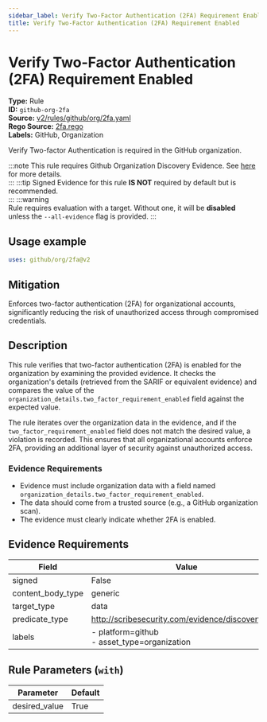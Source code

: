 ```yaml
---
sidebar_label: Verify Two-Factor Authentication (2FA) Requirement Enabled
title: Verify Two-Factor Authentication (2FA) Requirement Enabled
---  
```

# Verify Two-Factor Authentication (2FA) Requirement Enabled  
**Type:** Rule  
**ID:** `github-org-2fa`  
**Source:** [v2/rules/github/org/2fa.yaml](https://github.com/scribe-public/sample-policies/blob/main/v2/rules/github/org/2fa.yaml)  
**Rego Source:** [2fa.rego](https://github.com/scribe-public/sample-policies/blob/main/v2/rules/github/org/2fa.rego)  
**Labels:** GitHub, Organization  

Verify Two-factor Authentication is required in the GitHub organization.

:::note 
This rule requires Github Organization Discovery Evidence. See [here](/docs/platforms/discover#github-discovery) for more details.  
::: 
:::tip 
Signed Evidence for this rule **IS NOT** required by default but is recommended.  
::: 
:::warning  
Rule requires evaluation with a target. Without one, it will be **disabled** unless the `--all-evidence` flag is provided.
::: 

## Usage example

```yaml
uses: github/org/2fa@v2
```

## Mitigation  
Enforces two-factor authentication (2FA) for organizational accounts, significantly reducing the risk of unauthorized access  through compromised credentials.


## Description  
This rule verifies that two-factor authentication (2FA) is enabled for the organization by examining the provided evidence.
It checks the organization's details (retrieved from the SARIF or equivalent evidence) and compares the value of the 
`organization_details.two_factor_requirement_enabled` field against the expected value.

The rule iterates over the organization data in the evidence, and if the `two_factor_requirement_enabled` field does not match 
the desired value, a violation is recorded. This ensures that all organizational accounts enforce 2FA, providing an additional 
layer of security against unauthorized access.

### **Evidence Requirements**
- Evidence must include organization data with a field named `organization_details.two_factor_requirement_enabled`.
- The data should come from a trusted source (e.g., a GitHub organization scan).
- The evidence must clearly indicate whether 2FA is enabled.

## Evidence Requirements  
| Field | Value |
|-------|-------|
| signed | False |
| content_body_type | generic |
| target_type | data |
| predicate_type | http://scribesecurity.com/evidence/discovery/v0.1 |
| labels | - platform=github<br/>- asset_type=organization |

## Rule Parameters (`with`)  
| Parameter | Default |
|-----------|---------|
| desired_value | True |

